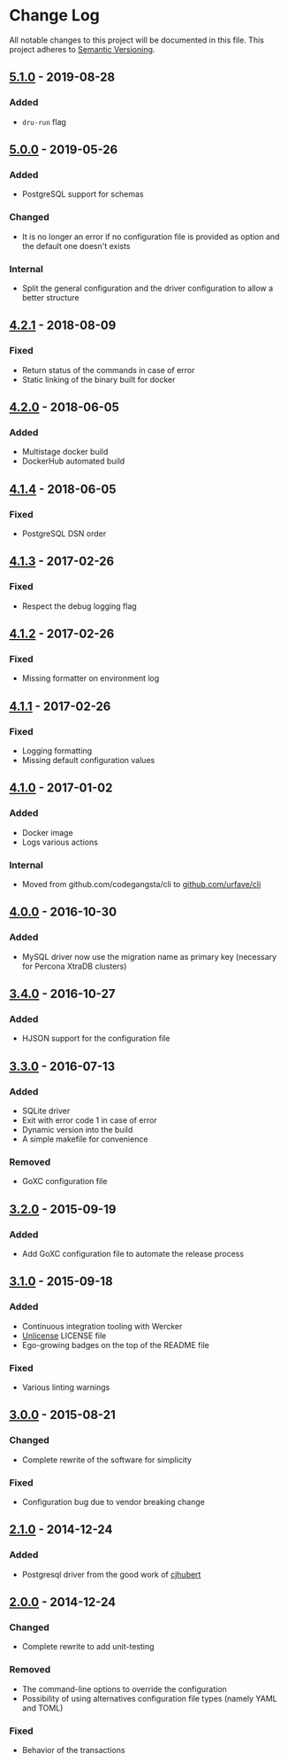 # Change Log
All notable changes to this project will be documented in this file.
This project adheres to [Semantic Versioning](http://semver.org/).

## [5.1.0](https://github.com/elwinar/rambler/releases/tag/5.1.0) - 2019-08-28
### Added
- `dru-run` flag

## [5.0.0](https://github.com/elwinar/rambler/releases/tag/5.0.0) - 2019-05-26
### Added
- PostgreSQL support for schemas
### Changed
- It is no longer an error if no configuration file is provided as option and
  the default one doesn't exists
### Internal
- Split the general configuration and the driver configuration to allow a
  better structure

## [4.2.1](https://github.com/elwinar/rambler/releases/tag/4.2.1) - 2018-08-09
### Fixed
- Return status of the commands in case of error
- Static linking of the binary built for docker

## [4.2.0](https://github.com/elwinar/rambler/releases/tag/4.2.0) - 2018-06-05
### Added
- Multistage docker build
- DockerHub automated build

## [4.1.4](https://github.com/elwinar/rambler/releases/tag/4.1.4) - 2018-06-05
### Fixed
- PostgreSQL DSN order

## [4.1.3](https://github.com/elwinar/rambler/releases/tag/4.1.3) - 2017-02-26
### Fixed
- Respect the debug logging flag

## [4.1.2](https://github.com/elwinar/rambler/releases/tag/4.1.2) - 2017-02-26
### Fixed
- Missing formatter on environment log

## [4.1.1](https://github.com/elwinar/rambler/releases/tag/4.1.1) - 2017-02-26
### Fixed
- Logging formatting
- Missing default configuration values

## [4.1.0](https://github.com/elwinar/rambler/releases/tag/4.1.0) - 2017-01-02
### Added
- Docker image
- Logs various actions

### Internal
- Moved from github.com/codegangsta/cli to [github.com/urfave/cli](https://github.com/urfave/cli)

## [4.0.0](https://github.com/elwinar/rambler/releases/tag/4.0.0) - 2016-10-30
### Added
- MySQL driver now use the migration name as primary key (necessary for Percona
  XtraDB clusters)

## [3.4.0](https://github.com/elwinar/rambler/releases/tag/v3.4.0) - 2016-10-27
### Added
- HJSON support for the configuration file

## [3.3.0](https://github.com/elwinar/rambler/releases/tag/v3.3.0) - 2016-07-13
### Added
- SQLite driver
- Exit with error code 1 in case of error
- Dynamic version into the build
- A simple makefile for convenience

### Removed
- GoXC configuration file

## [3.2.0](https://github.com/elwinar/rambler/releases/tag/v3.2.0) - 2015-09-19
### Added
- Add GoXC configuration file to automate the release process

## [3.1.0](https://github.com/elwinar/rambler/releases/tag/v3.1.0) - 2015-09-18
### Added
- Continuous integration tooling with Wercker
- [Unlicense](http://unlicense.org/) LICENSE file
- Ego-growing badges on the top of the README file

### Fixed
- Various linting warnings

## [3.0.0](https://github.com/elwinar/rambler/releases/tag/v3.0.0) - 2015-08-21
### Changed
- Complete rewrite of the software for simplicity

### Fixed
- Configuration bug due to vendor breaking change

## [2.1.0](https://github.com/elwinar/rambler/releases/tag/v2.1.0) - 2014-12-24
### Added
- Postgresql driver from the good work of [cjhubert](https://github.com/cjhubert)

## [2.0.0](https://github.com/elwinar/rambler/releases/tag/v2.0.0) - 2014-12-24
### Changed
- Complete rewrite to add unit-testing

### Removed
- The command-line options to override the configuration
- Possibility of using alternatives configuration file types (namely YAML and
  TOML)

### Fixed
- Behavior of the transactions
